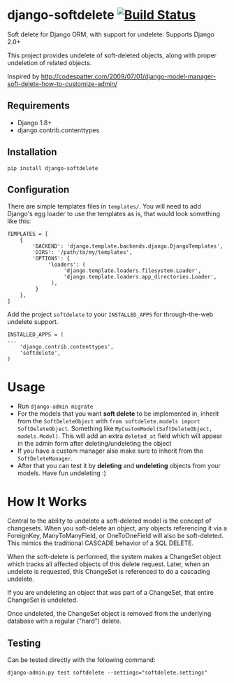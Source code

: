 # django-softdelete  [![Build Status](https://travis-ci.com/mark0978/django-softdelete.svg?branch=master)](https://travis-ci.com/mark0978/django-softdelete)

Soft delete for Django ORM, with support for undelete.  Supports Django 2.0+

This project provides undelete of soft-deleted objects, along with proper undeletion of related objects.

Inspired by http://codespatter.com/2009/07/01/django-model-manager-soft-delete-how-to-customize-admin/

## Requirements


* Django 1.8+
* django.contrib.contenttypes

## Installation

    pip install django-softdelete

## Configuration

There are simple templates files in `templates/`.  You will need to add Django's
egg loader to use the templates as is, that would look something like this:

    TEMPLATES = [
        {
            'BACKEND': 'django.template.backends.django.DjangoTemplates',
            'DIRS': '/path/to/my/templates',
            'OPTIONS': {
                 'loaders': (
                      'django.template.loaders.filesystem.Loader',
                      'django.template.loaders.app_directories.Loader',
                  ),
             }
        },
    ]

Add the project `softdelete` to your `INSTALLED_APPS` for
through-the-web undelete support.

    INSTALLED_APPS = (
    ...
        'django.contrib.contenttypes',
        'softdelete',
    )

Usage
=====
- Run `django-admin migrate`
- For the models that you want __soft delete__ to be implemented in, inherit from the `SoftDeleteObject` with `from softdelete.models import SoftDeleteObject`. Something like `MyCustomModel(SoftDeleteObject, models.Model)`. This will add an extra `deleted_at` field which will appear in the admin form after deleting/undeleting the object
- If you have a custom manager also make sure to inherit from the `SoftDeleteManager`.
- After that you can test it by __deleting__ and __undeleting__ objects from your models. Have fun undeleting :)

How It Works
============

Central to the ability to undelete a soft-deleted model is the concept of changesets.  When you
soft-delete an object, any objects referencing it via a ForeignKey, ManyToManyField, or OneToOneField will
also be soft-deleted.  This mimics the traditional CASCADE behavior of a SQL DELETE.

When the soft-delete is performed, the system makes a ChangeSet object which tracks all affected objects of
this delete request.  Later, when an undelete is requested, this ChangeSet is referenced to do a cascading
undelete.

If you are undeleting an object that was part of a ChangeSet, that entire ChangeSet is undeleted.

Once undeleted, the ChangeSet object is removed from the underlying database with a regular ("hard") delete.

## Testing


Can be tested directly with the following command:

    django-admin.py test softdelete --settings="softdelete.settings"
